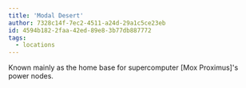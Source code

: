 ```yaml
---
title: 'Modal Desert'
author: 7328c14f-7ec2-4511-a24d-29a1c5ce23eb
id: 4594b182-2faa-42ed-89e8-3b77db887772
tags:
  - locations
---
```

Known mainly as the home base for supercomputer [Mox Proximus]'s power nodes.